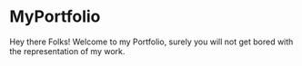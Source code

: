 # MyPortfolio

Hey there Folks! 
Welcome to my Portfolio, surely you will not get bored with the representation of my work.

